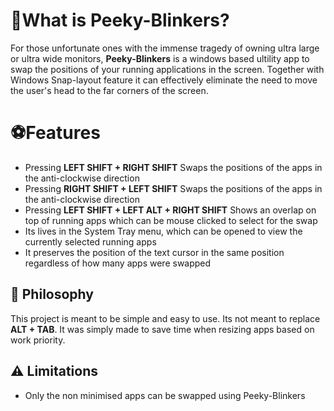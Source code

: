 # 🔄What is Peeky-Blinkers?

For those unfortunate ones with the immense tragedy of owning ultra large or ultra wide monitors, **Peeky-Blinkers** is a windows based ultility app to swap the positions of your running applications in the screen. 
Together with Windows Snap-layout feature it can effectively eliminate the need to move the user's head to the far corners of the screen.  

# ⚽Features

- Pressing **LEFT SHIFT + RIGHT SHIFT** Swaps the positions of the apps in the anti-clockwise direction
- Pressing **RIGHT SHIFT + LEFT SHIFT** Swaps the positions of the apps in the anti-clockwise direction
- Pressing **LEFT SHIFT + LEFT ALT + RIGHT SHIFT** Shows an overlap on top of running apps which can be mouse clicked to select for the swap
- Its lives in the System Tray menu, which can be opened to view the currently selected running apps
- It preserves the position of the text cursor in the same position regardless of how many apps were swapped 
  
## 🍄 Philosophy

This project is meant to be simple and easy to use. Its not meant to replace **ALT + TAB**. It was simply made to save time when resizing apps based on work priority. 

## ⚠️ Limitations

- Only the non minimised apps can be swapped using Peeky-Blinkers
